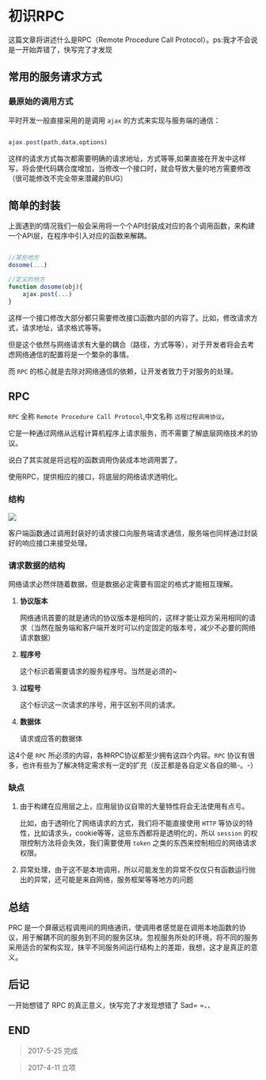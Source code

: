 # 初识RPC

这篇文章将讲述什么是RPC（Remote Procedure Call Protocol）。ps:我才不会说是一开始弄错了，快写完了才发现

## 常用的服务请求方式

### 最原始的调用方式

平时开发一般直接采用的是调用 `ajax` 的方式来实现与服务端的通信：

``` javascript

ajax.post(path,data,options)

```

这样的请求方式每次都需要明确的请求地址，方式等等,如果直接在开发中这样写，将会使代码耦合度增加，当修改一个接口时，就会导致大量的地方需要修改（很可能修改不完全带来潜藏的BUG）

## 简单的封装

上面遇到的情况我们一般会采用将一个个API封装成对应的各个调用函数，来构建一个API层，在程序中引入对应的函数来解耦。

``` javascript

//某些地方
dosome(...)

//定义的地方
function dosome(obj){
    ajax.post(...)
}

```

这样一个接口修改大部分都只需要修改接口函数内部的内容了。比如，修改请求方式，请求地址，请求格式等等。

但是这个依然与网络请求有大量的耦合（路径，方式等等），对于开发者将会去考虑网络通信的配置将是一个繁杂的事情。

而 `RPC` 的核心就是去除对网络通信的依赖，让开发者致力于对服务的处理。

## RPC

`RPC` 全称 `Remote Procedure Call Protocol`,中文名称 `远程过程调用协议`。

它是一种通过网络从远程计算机程序上请求服务，而不需要了解底层网络技术的协议。

说白了其实就是将远程的函数调用伪装成本地调用罢了。

使用RPC，提供相应的接口，将底层的网络请求透明化。

### 结构

![](http://blog-cdn.chenxiyuan.fun/17-5-25/36991398.jpg)

客户端函数通过调用封装好的请求接口向服务端请求通信，服务端也同样通过封装好的响应接口来接受处理。

### 请求数据的结构

网络请求必然伴随着数据，但是数据必定需要有固定的格式才能相互理解。

1.  **协议版本**

    网络通讯首要的就是通讯的协议版本是相同的，这样才能让双方采用相同的请求（当然在服务端和客户端开发时可以约定固定的版本号，减少不必要的网络请求数据）

2.  **程序号**

    这个标识着需要请求的服务程序号。当然是必须的~

3.  **过程号**

    这个标识这一次请求的序号，用于区别不同的请求。

4.  **数据体**

    请求或应答的数据体

这4个是 `RPC` 所必须的内容，各种RPC协议都至少拥有这四个内容。`RPC` 协议有很多，也许有些为了解决特定需求有一定的扩充（反正都是各自定义各自的嘛-。-）

### 缺点

1.  由于构建在应用层之上，应用层协议自带的大量特性将会无法使用有点亏。

    比如，由于透明化了网络请求的方式，我们将不能直接使用 `HTTP` 等协议的特性，比如请求头，cookie等等，这些东西都将是透明化的，所以 `session` 的权限控制方法将会失效，我们需要使用 `token` 之类的东西来控制相应的网络请求权限。

2.  异常处理，由于这不是本地调用，所以可能发生的异常不仅仅只有函数运行抛出的异常，还可能是来自网络，服务框架等等地方的问题

## 总结

PRC 是一个屏蔽远程调用间的网络通讯，使调用者感觉是在调用本地函数的协议，用于解耦不同的服务到不同的服务区块。忽视服务所处的环境，将不同的服务采用适合的架构实现，抹平不同服务间运行结构上的差距，我想，这才是真正的意义。

## 后记

一开始想错了 RPC 的真正意义，快写完了才发现想错了 Sad= =、、

## END

>   2017-5-25 完成

>   2017-4-11 立项
